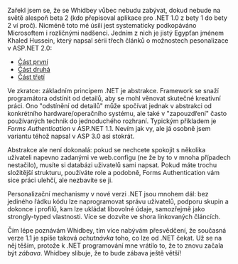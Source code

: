 <!-- dcterms:identifier = aspnetcz#29 -->
<!-- dcterms:title = Personalizace v ASP.NET 2.0 -->
<!-- dcterms:abstract = Zařekl jsem se, že se Whidbey vůbec nebudu zabývat, dokud nebude na světě alespoň beta 2 (kdo přepisoval aplikace pro .NET 1.0 z bety 1 do bety 2 ví proč). Nicméně toto mé úsilí jest systematicky podkopáváno Microsoftem i rozličnými nadšenci. -->
<!-- np9:categoryId = 1 -->
<!-- x4w:category = IT -->
<!-- np9:authorId = 1 -->
<!-- np9:authorEmail = michal.valasek@altairis.cz -->
<!-- dcterms:creator = Michal Altair Valášek -->
<!-- dcterms:created = 2005-04-10T02:33:57.373+02:00 -->
<!-- dcterms:dateAccepted = 2005-04-10T02:33:57.373+02:00 -->

Zařekl jsem se, že se Whidbey vůbec nebudu zabývat, dokud nebude na světě alespoň beta 2 (kdo přepisoval aplikace pro .NET 1.0 z bety 1 do bety 2 ví proč). Nicméně toto mé úsilí jest systematicky podkopáváno Microsoftem i rozličnými nadšenci. Jedním z nich je jistý Egypťan jménem Khaled Hussein, který napsal sérii třech článků o možnostech pesonalizace v ASP.NET 2.0:

*   [Část první](http://www.kdkeys.net/forums/4107/ShowPost.aspx)
*   [Část druhá](http://www.kdkeys.net/forums/4135/ShowPost.aspx)
*   [Část třetí](http://www.kdkeys.net/forums/4137/ShowPost.aspx)

Ve zkratce: základním principem .NET je abstrakce. Framework se snaží programátora odstínit od detailů, aby se mohl věnovat skutečné kreativní práci. Ono "odstínění od detailů" může spočívat jednak v abstrakci od konkrétního hardware/operačního systému, ale také v "zapouzdření" často používaných technik do jednoduchého rozhraní. Typickým příkladem je *Forms Authentication* v ASP.NET 1.1. Nevím jak vy, ale já osobně jsem variantu téhož napsal v ASP 3.0 asi stokrát.

Abstrakce ale není dokonalá: pokud se nechcete spokojit s několika uživateli napevno zadanými ve web.configu (ne že by to v mnoha případech nestačilo), musíte si databázi uživatelů sami napsat. Pokud máte trochu složitější strukturu, používáte role a podobně, Forms Authentication vám sice práci ulehčí, ale nezbavíte se ji.

Personalizační mechanismy v nové verzi .NET jsou mnohem dál: bez jediného řádku kódu lze naprogramovat správu uživatelů, podporu skupin a dokonce i profilů, kam lze ukládat libovolné údaje, samozřejmě jako strongly-typed vlastnosti. Více se dozvíte ve shora linkovaných článcích.

Čím lépe poznávám Whidbey, tím více nabývám přesvědčení, že současná verze 1.1 je spíše taková *ochutnávka* toho, co lze od .NET čekat. Už se na něj těším, protože k .NET programování mne vrátilo to, že to znovu začala být *zábava*. Whidbey slibuje, že to bude zábava ještě větší!